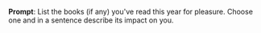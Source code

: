 **Prompt**: List the books (if any) you've read this year for pleasure. Choose one and in a sentence describe its impact on you.
